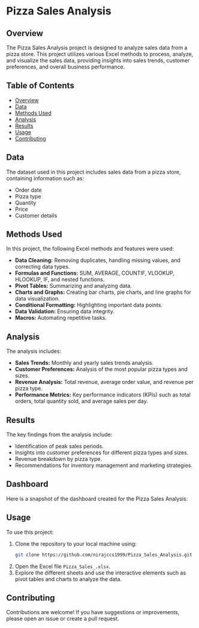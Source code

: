 # Pizza Sales Analysis

## Overview
The Pizza Sales Analysis project is designed to analyze sales data from a pizza store. This project utilizes various Excel methods to process, analyze, and visualize the sales data, providing insights into sales trends, customer preferences, and overall business performance.

## Table of Contents
- [Overview](#overview)
- [Data](#data)
- [Methods Used](#methods-used)
- [Analysis](#analysis)
- [Results](#results)
- [Usage](#usage)
- [Contributing](#contributing)


## Data
The dataset used in this project includes sales data from a pizza store, containing information such as:
- Order date
- Pizza type
- Quantity
- Price
- Customer details

## Methods Used
In this project, the following Excel methods and features were used:
- **Data Cleaning:** Removing duplicates, handling missing values, and correcting data types.
- **Formulas and Functions:** SUM, AVERAGE, COUNTIF, VLOOKUP, HLOOKUP, IF, and nested functions.
- **Pivot Tables:** Summarizing and analyzing data.
- **Charts and Graphs:** Creating bar charts, pie charts, and line graphs for data visualization.
- **Conditional Formatting:** Highlighting important data points.
- **Data Validation:** Ensuring data integrity.
- **Macros:** Automating repetitive tasks.

## Analysis
The analysis includes:
- **Sales Trends:** Monthly and yearly sales trends analysis.
- **Customer Preferences:** Analysis of the most popular pizza types and sizes.
- **Revenue Analysis:** Total revenue, average order value, and revenue per pizza type.
- **Performance Metrics:** Key performance indicators (KPIs) such as total orders, total quantity sold, and average sales per day.

## Results
The key findings from the analysis include:
- Identification of peak sales periods.
- Insights into customer preferences for different pizza types and sizes.
- Revenue breakdown by pizza type.
- Recommendations for inventory management and marketing strategies.

## Dashboard
Here is a snapshot of the dashboard created for the Pizza Sales Analysis:



## Usage
To use this project:
1. Clone the repository to your local machine using:
    ```sh
    git clone https://github.com/nirajccs1999/Pizza_Sales_Analysis.git
    ```
2. Open the Excel file `Pizza_Sales_.xlsx`.
3. Explore the different sheets and use the interactive elements such as pivot tables and charts to analyze the data.

## Contributing
Contributions are welcome! If you have suggestions or improvements, please open an issue or create a pull request.


